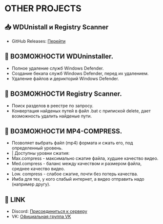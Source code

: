 # OTHER PROJECTS

## 📥 WDUnistall и Registry Scanner

- GitHub Releases: [Перейти](https://github.com/changelog-download/Other-projects/releases/tag/latest)

## 🚀 ВОЗМОЖНОСТИ WDUninstaller.

- Полное удаление служб Windows Defender.
- Создание бекапа служб Windows Defender, перед их удалением.
- Удаление файлов и дерикторий Windows Defender.

## 🚀 ВОЗМОЖНОСТИ Registry Scanner.

- Поиск разделов в реестре по запросу.
- Конвертация найденых путей в файл .bat с припиской delete, дает возможность удалить найденые пути.

## 🚀 ВОЗМОЖНОСТИ MP4-COMPRESS.

- Позволяет выбрать файл (mp4) формата и сжать его, под определенный уровень.
- | Доступны уровни сжатия:
- Max.compress - максимально сжатие файла, худшее качество видео.
- Med.compress - баланс между качеством и размером файла, среднее качество видео.
- Low. compress - слабое сжатие, почти без потерь качества.
- Имба для тех, у кого слабый интернет, а видео отправить надо (например другу).

## 📧 LINK

- Discord: [Присоединиться к серверу](https://discord.gg/uMjN6xrDjM)
- VK: [Официальная группа VK](https://vk.com/recleaner_official)
